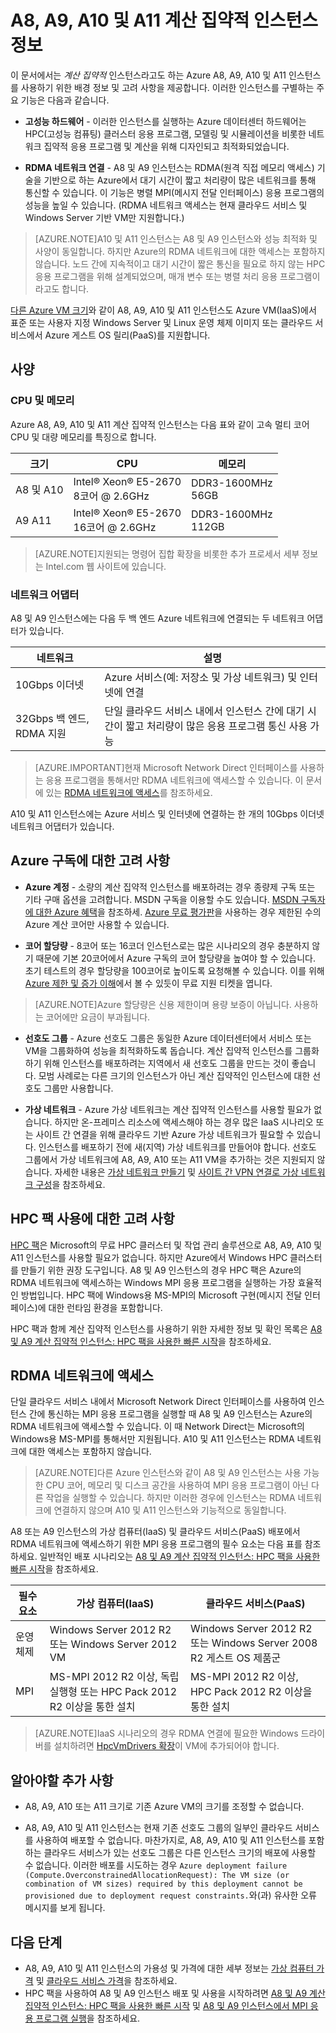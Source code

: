 <properties
 pageTitle="A8, A9, A10 및 A11 인스턴스 정보 | Microsoft Azure"
 description="이 문서에서는 Azure A8, A9, A10 및 A11 계산 집약적 인스턴스를 사용하기 위한 배경 정보 및 고려 사항을 제공합니다."
 services="virtual-machines, cloud-services"
 documentationCenter=""
 authors="dlepow"
 manager="timlt"
 editor=""/>
<tags
ms.service="virtual-machines"
 ms.devlang="na"
 ms.topic="article"
 ms.tgt_pltfrm="vm-multiple"
 ms.workload="infrastructure-services"
 ms.date="06/09/2015"
 ms.author="danlep"/>

# A8, A9, A10 및 A11 계산 집약적 인스턴스 정보

이 문서에서는 *계산 집약적* 인스턴스라고도 하는 Azure A8, A9, A10 및 A11 인스턴스를 사용하기 위한 배경 정보 및 고려 사항을 제공합니다. 이러한 인스턴스를 구별하는 주요 기능은 다음과 같습니다.

* **고성능 하드웨어** - 이러한 인스턴스를 실행하는 Azure 데이터센터 하드웨어는 HPC(고성능 컴퓨팅) 클러스터 응용 프로그램, 모델링 및 시뮬레이션을 비롯한 네트워크 집약적 응용 프로그램 및 계산을 위해 디자인되고 최적화되었습니다.

* **RDMA 네트워크 연결** - A8 및 A9 인스턴스는 RDMA(원격 직접 메모리 액세스) 기술을 기반으로 하는 Azure에서 대기 시간이 짧고 처리량이 많은 네트워크를 통해 통신할 수 있습니다. 이 기능은 병렬 MPI(메시지 전달 인터페이스) 응용 프로그램의 성능을 높일 수 있습니다. (RDMA 네트워크 액세스는 현재 클라우드 서비스 및 Windows Server 기반 VM만 지원합니다.)

>[AZURE.NOTE]A10 및 A11 인스턴스는 A8 및 A9 인스턴스와 성능 최적화 및 사양이 동일합니다. 하지만 Azure의 RDMA 네트워크에 대한 액세스는 포함하지 않습니다. 노드 간에 지속적이고 대기 시간이 짧은 통신을 필요로 하지 않는 HPC 응용 프로그램을 위해 설계되었으며, 매개 변수 또는 병렬 처리 응용 프로그램이라고도 합니다.

[다른 Azure VM 크기](virtual-machines-size-specs.md)와 같이 A8, A9, A10 및 A11 인스턴스도 Azure VM(IaaS)에서 표준 또는 사용자 지정 Windows Server 및 Linux 운영 체제 이미지 또는 클라우드 서비스에서 Azure 게스트 OS 릴리(PaaS)를 지원합니다.

## 사양

### CPU 및 메모리

Azure A8, A9, A10 및 A11 계산 집약적 인스턴스는 다음 표와 같이 고속 멀티 코어 CPU 및 대량 메모리를 특징으로 합니다.

크기 | CPU | 메모리
------------- | ----------- | ----------------
A8 및 A10 | Intel® Xeon® E5-2670<br/>8코어 @ 2.6GHz | DDR3-1600MHz<br/>56GB
A9 A11 | Intel® Xeon® E5-2670<br/>16코어 @ 2.6GHz | DDR3-1600MHz<br/>112GB


>[AZURE.NOTE]지원되는 명령어 집합 확장을 비롯한 추가 프로세서 세부 정보는 Intel.com 웹 사이트에 있습니다.


### 네트워크 어댑터

A8 및 A9 인스턴스에는 다음 두 백 엔드 Azure 네트워크에 연결되는 두 네트워크 어댑터가 있습니다.


네트워크 | 설명
-------- | -----------
10Gbps 이더넷 | Azure 서비스(예: 저장소 및 가상 네트워크) 및 인터넷에 연결
32Gbps 백 엔드, RDMA 지원 | 단일 클라우드 서비스 내에서 인스턴스 간에 대기 시간이 짧고 처리량이 많은 응용 프로그램 통신 사용 가능


>[AZURE.IMPORTANT]현재 Microsoft Network Direct 인터페이스를 사용하는 응용 프로그램을 통해서만 RDMA 네트워크에 액세스할 수 있습니다. 이 문서에 있는 [RDMA 네트워크에 액세스](#access-the-RDMA-network)를 참조하세요.


A10 및 A11 인스턴스에는 Azure 서비스 및 인터넷에 연결하는 한 개의 10Gbps 이더넷 네트워크 어댑터가 있습니다.

## Azure 구독에 대한 고려 사항

* **Azure 계정** - 소량의 계산 집약적 인스턴스를 배포하려는 경우 종량제 구독 또는 기타 구매 옵션을 고려합니다. MSDN 구독을 이용할 수도 있습니다. [MSDN 구독자에 대한 Azure 혜택](http://azure.microsoft.com/pricing/member-offers/msdn-benefits-details/)을 참조하세. [Azure 무료 평가판](http://azure.microsoft.com/pricing/free-trial/)을 사용하는 경우 제한된 수의 Azure 계산 코어만 사용할 수 있습니다.

* **코어 할당량** - 8코어 또는 16코더 인스턴스로는 많은 시나리오의 경우 충분하지 않기 때문에 기본 20코어에서 Azure 구독의 코어 할당량을 높여야 할 수 있습니다. 초기 테스트의 경우 할당량을 100코어로 높이도록 요청해볼 수 있습니다. 이를 위해 [Azure 제한 및 증가 이해](http://azure.microsoft.com/blog/2014/06/04/azure-limits-quotas-increase-requests/)에서 볼 수 있듯이 무료 지원 티켓을 엽니다.

>[AZURE.NOTE]Azure 할당량은 신용 제한이며 용량 보증이 아닙니다. 사용하는 코어에만 요금이 부과됩니다.

* **선호도 그룹** - Azure 선호도 그룹은 동일한 Azure 데이터센터에서 서비스 또는 VM을 그룹화하여 성능을 최적화하도록 돕습니다. 계산 집약적 인스턴스를 그룹화하기 위해 인스턴스를 배포하려는 지역에서 새 선호도 그룹을 만드는 것이 좋습니다. 모범 사례로는 다른 크기의 인스턴스가 아닌 계산 집약적인 인스턴스에 대한 선호도 그룹만 사용합니다.

* **가상 네트워크** - Azure 가상 네트워크는 계산 집약적 인스턴스를 사용할 필요가 없습니다. 하지만 온-프레미스 리소스에 액세스해야 하는 경우 많은 IaaS 시나리오 또는 사이트 간 연결을 위해 클라우드 기반 Azure 가상 네트워크가 필요할 수 있습니다. 인스턴스를 배포하기 전에 새(지역) 가상 네트워크를 만들어야 합니다. 선호도 그룹에서 가상 네트워크에 A8, A9, A10 또는 A11 VM을 추가하는 것은 지원되지 않습니다. 자세한 내용은 [가상 네트워크 만들기](https://msdn.microsoft.com/library/azure/dn631643.aspx) 및 [사이트 간 VPN 연결로 가상 네트워크 구성](../vpn-gateway/vpn-gateway-site-to-site-create.md)을 참조하세요.

## HPC 팩 사용에 대한 고려 사항

[HPC 팩](https://technet.microsoft.com/library/cc514029)은 Microsoft의 무료 HPC 클러스터 및 작업 관리 솔루션으로 A8, A9, A10 및 A11 인스턴스를 사용할 필요가 없습니다. 하지만 Azure에서 Windows HPC 클러스터를 만들기 위한 권장 도구입니다. A8 및 A9 인스턴스의 경우 HPC 팩은 Azure의 RDMA 네트워크에 액세스하는 Windows MPI 응용 프로그램을 실행하는 가장 효율적인 방법입니다. HPC 팩에 Windows용 MS-MPI의 Microsoft 구현(메시지 전달 인터페이스)에 대한 런타임 환경을 포함합니다.

HPC 팩과 함께 계산 집약적 인스턴스를 사용하기 위한 자세한 정보 및 확인 목록은 [A8 및 A9 계산 집약적 인스턴스: HPC 팩을 사용한 빠른 시작](https://msdn.microsoft.com/library/azure/dn594431.aspx)을 참조하세요.

## RDMA 네트워크에 액세스

단일 클라우드 서비스 내에서 Microsoft Network Direct 인터페이스를 사용하여 인스턴스 간에 통신하는 MPI 응용 프로그램을 실행할 때 A8 및 A9 인스턴스는 Azure의 RDMA 네트워크에 액세스할 수 있습니다. 이 때 Network Direct는 Microsoft의 Windows용 MS-MPI를 통해서만 지원됩니다. A10 및 A11 인스턴스는 RDMA 네트워크에 대한 액세스는 포함하지 않습니다.

>[AZURE.NOTE]다른 Azure 인스턴스와 같이 A8 및 A9 인스턴스는 사용 가능한 CPU 코어, 메모리 및 디스크 공간을 사용하여 MPI 응용 프로그램이 아닌 다른 작업을 실행할 수 있습니다. 하지만 이러한 경우에 인스턴스는 RDMA 네트워크에 연결하지 않으며 A10 및 A11 인스턴스와 기능적으로 동일합니다.


A8 또는 A9 인스턴스의 가상 컴퓨터(IaaS) 및 클라우드 서비스(PaaS) 배포에서 RDMA 네트워크에 액세스하기 위한 MPI 응용 프로그램의 필수 요소는 다음 표를 참조하세요. 일반적인 배포 시나리오는 [A8 및 A9 계산 집약적 인스턴스: HPC 팩을 사용한 빠른 시작](https://msdn.microsoft.com/library/azure/dn594431.aspx)을 참조하세요.


필수 요소 | 가상 컴퓨터(IaaS) | 클라우드 서비스(PaaS)
---------- | ------------ | -------------
운영 체제 | Windows Server 2012 R2 또는 Windows Server 2012 VM | Windows Server 2012 R2 또는 Windows Server 2008 R2 게스트 OS 제품군
MPI | MS-MPI 2012 R2 이상, 독립 실행형 또는 HPC Pack 2012 R2 이상을 통한 설치 | MS-MPI 2012 R2 이상, HPC Pack 2012 R2 이상을 통한 설치


>[AZURE.NOTE]IaaS 시나리오의 경우 RDMA 연결에 필요한 Windows 드라이버를 설치하려면 [HpcVmDrivers 확장](https://msdn.microsoft.com/library/azure/dn690126.aspx)이 VM에 추가되어야 합니다.


## 알아야할 추가 사항

* A8, A9, A10 또는 A11 크기로 기존 Azure VM의 크기를 조정할 수 없습니다.

* A8, A9, A10 및 A11 인스턴스는 현재 기존 선호도 그룹의 일부인 클라우드 서비스를 사용하여 배포할 수 없습니다. 마찬가지로, A8, A9, A10 및 A11 인스턴스를 포함하는 클라우드 서비스가 있는 선호도 그룹은 다른 인스턴스 크기의 배포에 사용할 수 없습니다. 이러한 배포를 시도하는 경우 `Azure deployment failure (Compute.OverconstrainedAllocationRequest): The VM size (or combination of VM sizes) required by this deployment cannot be provisioned due to deployment request constraints.`와(과) 유사한 오류 메시지를 보게 됩니다.


## 다음 단계

* A8, A9, A10 및 A11 인스턴스의 가용성 및 가격에 대한 세부 정보는 [가상 컴퓨터 가격](http://azure.microsoft.com/pricing/details/virtual-machines/) 및 [클라우드 서비스 가격](http://azure.microsoft.com/pricing/details/cloud-services/)을 참조하세요.
* HPC 팩을 사용하여 A8 및 A9 인스턴스 배포 및 사용을 시작하려면 [A8 및 A9 계산 집약적 인스턴스: HPC 팩을 사용한 빠른 시작](https://msdn.microsoft.com/library/azure/dn594431.aspx) 및 [A8 및 A9 인스턴스에서 MPI 응용 프로그램 실행](https://msdn.microsoft.com/library/azure/dn592104.aspx)을 참조하세요.
 

<!---HONumber=62-->